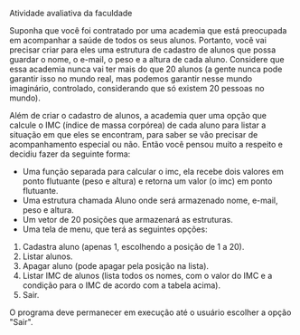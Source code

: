 Atividade avaliativa da faculdade

Suponha que você foi contratado por uma academia que está preocupada em acompanhar a saúde de todos os seus alunos. Portanto, você vai precisar criar para eles uma estrutura de cadastro de alunos que possa guardar o nome, o e-mail, o peso e a altura de cada aluno. Considere que essa academia nunca vai ter mais do que 20 alunos (a gente nunca pode garantir isso no mundo real, mas podemos garantir nesse mundo imaginário, controlado, considerando que só existem 20 pessoas no mundo).

Além de criar o cadastro de alunos, a academia quer uma opção que calcule o IMC (índice de massa corpórea) de cada aluno para listar a situação em que eles se encontram, para saber se vão precisar de acompanhamento especial ou não.
Então você pensou muito a respeito e decidiu fazer da seguinte forma:

* Uma função separada para calcular o imc, ela recebe dois valores em ponto flutuante (peso e altura) e retorna um valor (o imc) em ponto flutuante.
* Uma estrutura chamada Aluno onde será armazenado nome, e-mail, peso e altura.
* Um vetor de 20 posições que armazenará as estruturas.
* Uma tela de menu, que terá as seguintes opções:

1. Cadastra aluno (apenas 1, escolhendo a posição de 1 a 20).
2. Listar alunos.
3. Apagar aluno (pode apagar pela posição na lista).
4. Listar IMC de alunos (lista todos os nomes, com o valor do IMC e a condição para o IMC de acordo com a tabela acima).
0. Sair.

O programa deve permanecer em execução até o usuário escolher a opção "Sair".
